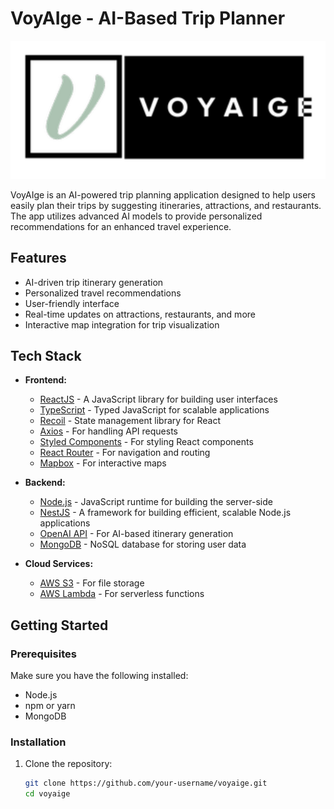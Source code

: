 # VoyAIge - AI-Based Trip Planner

![Alt text](./src/assets/Logo.png?raw=true "VoyAIge Logo")

VoyAIge is an AI-powered trip planning application designed to help users easily plan their trips by suggesting itineraries, attractions, and restaurants. The app utilizes advanced AI models to provide personalized recommendations for an enhanced travel experience.

## Features

- AI-driven trip itinerary generation
- Personalized travel recommendations
- User-friendly interface
- Real-time updates on attractions, restaurants, and more
- Interactive map integration for trip visualization

## Tech Stack

- **Frontend:**
  - [ReactJS](https://reactjs.org/) - A JavaScript library for building user interfaces
  - [TypeScript](https://www.typescriptlang.org/) - Typed JavaScript for scalable applications
  - [Recoil](https://recoiljs.org/) - State management library for React
  - [Axios](https://axios-http.com/) - For handling API requests
  - [Styled Components](https://styled-components.com/) - For styling React components
  - [React Router](https://reactrouter.com/) - For navigation and routing
  - [Mapbox](https://www.mapbox.com/) - For interactive maps

- **Backend:**
  - [Node.js](https://nodejs.org/) - JavaScript runtime for building the server-side
  - [NestJS](https://nestjs.com/) - A framework for building efficient, scalable Node.js applications
  - [OpenAI API](https://openai.com/api/) - For AI-based itinerary generation
  - [MongoDB](https://www.mongodb.com/) - NoSQL database for storing user data

- **Cloud Services:**
  - [AWS S3](https://aws.amazon.com/s3/) - For file storage
  - [AWS Lambda](https://aws.amazon.com/lambda/) - For serverless functions

## Getting Started

### Prerequisites

Make sure you have the following installed:

- Node.js
- npm or yarn
- MongoDB

### Installation

1. Clone the repository:

   ```bash
   git clone https://github.com/your-username/voyaige.git
   cd voyaige
